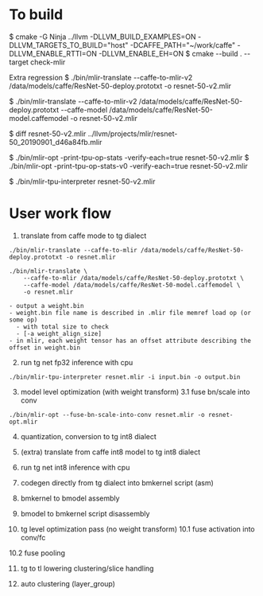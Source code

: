 # To build
$ cmake -G Ninja ../llvm -DLLVM_BUILD_EXAMPLES=ON -DLLVM_TARGETS_TO_BUILD="host" -DCAFFE_PATH="~/work/caffe" -DLLVM_ENABLE_RTTI=ON -DLLVM_ENABLE_EH=ON
$ cmake --build . --target check-mlir

Extra regression
$ ./bin/mlir-translate --caffe-to-mlir-v2 /data/models/caffe/ResNet-50-deploy.prototxt -o resnet-50-v2.mlir

$ ./bin/mlir-translate --caffe-to-mlir-v2 /data/models/caffe/ResNet-50-deploy.prototxt --caffe-model /data/models/caffe/ResNet-50-model.caffemodel -o resnet-50-v2.mlir

$ diff resnet-50-v2.mlir ../llvm/projects/mlir/resnet-50_20190901_d46a84fb.mlir

$ ./bin/mlir-opt -print-tpu-op-stats -verify-each=true resnet-50-v2.mlir
$ ./bin/mlir-opt -print-tpu-op-stats-v0 -verify-each=true resnet-50-v2.mlir

$ ./bin/mlir-tpu-interpreter resnet-50-v2.mlir

# User work flow
1. translate from caffe mode to tg dialect
```
./bin/mlir-translate --caffe-to-mlir /data/models/caffe/ResNet-50-deploy.prototxt -o resnet.mlir

./bin/mlir-translate \
    --caffe-to-mlir /data/models/caffe/ResNet-50-deploy.prototxt \
    --caffe-model /data/models/caffe/ResNet-50-model.caffemodel \
    -o resnet.mlir

- output a weight.bin
- weight.bin file name is described in .mlir file memref load op (or some op)
  - with total size to check
  - [-a weight_align_size]
- in mlir, each weight tensor has an offset attribute describing the offset in weight.bin
```

2. run tg net fp32 inference with cpu
```
./bin/mlir-tpu-interpreter resnet.mlir -i input.bin -o output.bin
```

3. model level optimization (with weight transform)
3.1 fuse bn/scale into conv
```
./bin/mlir-opt --fuse-bn-scale-into-conv resnet.mlir -o resnet-opt.mlir
```

4. quantization, conversion to tg int8 dialect

5. (extra) translate from caffe int8 model to tg int8 dialect

6. run tg net int8 inference with cpu

7. codegen directly from tg dialect into bmkernel script (asm)

8. bmkernel to bmodel assembly

9. bmodel to bmkernel script disassembly

10. tg level optimization pass (no weight transform)
10.1 fuse activation into conv/fc

10.2 fuse pooling

11. tg to tl lowering
clustering/slice handling

12. auto clustering (layer_group)
